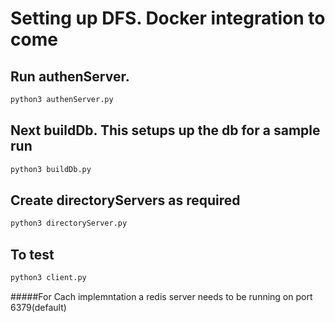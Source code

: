 # Setting up DFS. Docker integration to come

## Run authenServer.

```bash
python3 authenServer.py
```


## Next buildDb. This setups up the db for a sample run

```bash
python3 buildDb.py
```

## Create directoryServers as required

```bash
python3 directoryServer.py
```

## To test

```bash
python3 client.py
```

#####For Cach implemntation a redis server needs to be running on port 6379(default)
